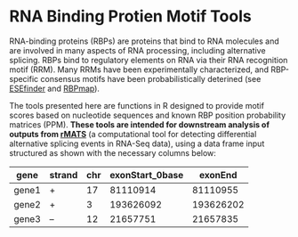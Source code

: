 # RNA Binding Protien Motif Tools

RNA-binding proteins (RBPs) are proteins that bind to RNA molecules and are involved in many aspects of RNA processing, including alternative splicing. RBPs bind to regulatory elements on RNA via their RNA recognition motif (RRM). Many RRMs have been experimentally characterized, and RBP-specific consensus motifs have been probabilistically deterined (see [ESEfinder](https://esefinder.ahc.umn.edu/tools/ESE2/) and [RBPmap](http://rbpmap.technion.ac.il)).

The tools presented here are functions in R designed to provide motif scores based on nucleotide sequences and known RBP position probability matrices (PPM). **These tools are intended for downstream analysis of outputs from [rMATS](https://rmats.sourceforge.io)** (a computational tool for detecting differential alternative splicing events in RNA-Seq data), using a data frame input structured as shown with the necessary columns below:

| gene  | strand | chr | exonStart_0base | exonEnd   |
|-------|--------|-----|-----------------|-----------|
| gene1 | +      | 17  | 81110914        | 81110955  |
| gene2 | +      | 3   | 193626092       | 193626202 |
| gene3 | –      | 12  | 21657751        | 21657835  |
